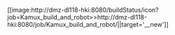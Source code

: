 [[image:http://dmz-dl118-hki:8080/buildStatus/icon?job=Kamux_build_and_robot>>http://dmz-dl118-hki:8080/job/Kamux_build_and_robot/||target='__new']]
